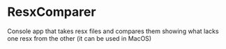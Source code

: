 # ResxComparer
Console app that takes resx files and compares them showing what lacks one resx from the other (it can be used in MacOS)
